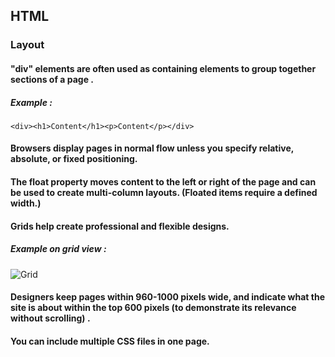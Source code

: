 ## HTML
### Layout
#### "div" elements are often used as containing elements to group together sections of a page . 
##### Example :
`<div><h1>Content</h1><p>Content</p></div>`
#### Browsers display pages in normal flow unless you specify relative, absolute, or fixed positioning.
#### The float property moves content to the left or right of the page and can be used to create multi-column layouts. (Floated items require a defined width.)
####  Grids help create professional and flexible designs.
##### Example on grid view :

![Grid](https://www.designer-daily.com/wp-content/uploads/2015/06/unheap.png)


#### Designers keep pages within 960-1000 pixels wide, and indicate what the site is about within the top 600 pixels (to demonstrate its relevance without scrolling) .
#### You can include multiple CSS files in one page.